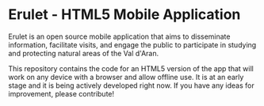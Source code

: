 Erulet - HTML5 Mobile Application
=================================

Erulet is an open source mobile application that aims to disseminate information, facilitate visits, and engage the public to participate in studying and protecting natural areas of the Val d'Aran.

This repository contains the code for an HTML5 version of the app that will work on any device with a browser and allow offline use. It is at an early stage and it is being actively developed right now. If you have any ideas for improvement, please contribute!
